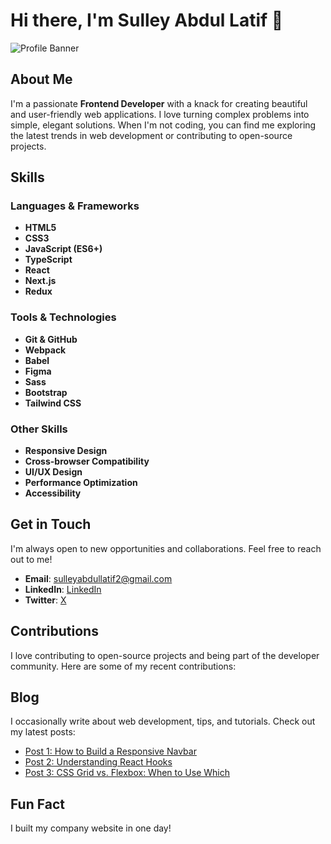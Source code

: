 # Hi there, I'm Sulley Abdul Latif 👋

![Profile Banner](https://media.licdn.com/dms/image/v2/D4E03AQHeHBxOiE26rw/profile-displayphoto-shrink_400_400/B4EZRSLug4GgAg-/0/1736545594362?e=1753920000&v=beta&t=O5G2NqvSF77OOi1cvRmPjPfT4F4VemTtqbNUBsxTsAU)

## About Me

I'm a passionate **Frontend Developer** with a knack for creating beautiful and user-friendly web applications. I love turning complex problems into simple, elegant solutions. When I'm not coding, you can find me exploring the latest trends in web development or contributing to open-source projects.

## Skills

### Languages & Frameworks
- **HTML5**
- **CSS3**
- **JavaScript (ES6+)**
- **TypeScript**
- **React**
- **Next.js**
- **Redux**

### Tools & Technologies
- **Git & GitHub**
- **Webpack**
- **Babel**
- **Figma**
- **Sass**
- **Bootstrap**
- **Tailwind CSS**

### Other Skills
- **Responsive Design**
- **Cross-browser Compatibility**
- **UI/UX Design**
- **Performance Optimization**
- **Accessibility**


## Get in Touch

I'm always open to new opportunities and collaborations. Feel free to reach out to me!

- **Email**: [sulleyabdullatif2@gmail.com](mailto:sulleyabdullatif2@gmail.com)
- **LinkedIn**: [LinkedIn](https://www.linkedin.com/in/sulley-abdul-latif-aa79b3222)
- **Twitter**: [X](https://x.com/MrLogic1718)

## Contributions

I love contributing to open-source projects and being part of the developer community. Here are some of my recent contributions:

## Blog

I occasionally write about web development, tips, and tutorials. Check out my latest posts:

- [Post 1: How to Build a Responsive Navbar](https://your-blog-post-url.com)
- [Post 2: Understanding React Hooks](https://your-blog-post-url.com)
- [Post 3: CSS Grid vs. Flexbox: When to Use Which](https://your-blog-post-url.com)

## Fun Fact

I built my company website in one day!
